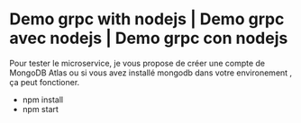 # Demo grpc with nodejs | Demo grpc avec nodejs |  Demo grpc con nodejs

Pour tester le microservice, je vous propose de créer une compte de MongoDB Atlas ou
si vous avez installé mongodb dans votre environement , ça peut fonctioner.

* npm install
* npm start
